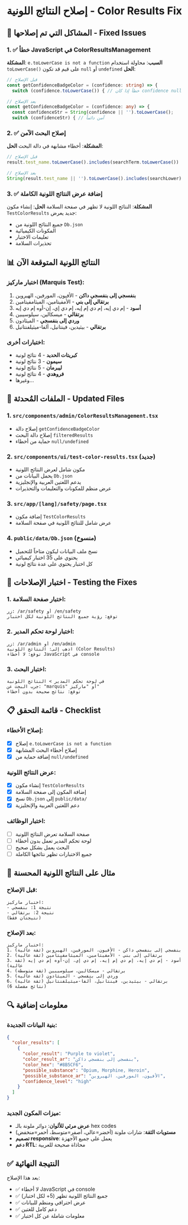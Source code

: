 # إصلاح النتائج اللونية - Color Results Fix

## 🚨 المشاكل التي تم إصلاحها - Fixed Issues

### 1. ✅ خطأ JavaScript في ColorResultsManagement
**المشكلة**: `e.toLowerCase is not a function`
**السبب**: محاولة استخدام `toLowerCase()` على قيم قد تكون `null` أو `undefined`
**الحل**:
```typescript
// قبل الإصلاح
const getConfidenceBadgeColor = (confidence: string) => {
  switch (confidence.toLowerCase()) { // خطأ إذا كان confidence null

// بعد الإصلاح  
const getConfidenceBadgeColor = (confidence: any) => {
  const confidenceStr = String(confidence || '').toLowerCase();
  switch (confidenceStr) { // آمن دائماً
```

### 2. ✅ إصلاح البحث الآمن
**المشكلة**: أخطاء مشابهة في دالة البحث
**الحل**:
```typescript
// قبل الإصلاح
result.test_name.toLowerCase().includes(searchTerm.toLowerCase())

// بعد الإصلاح
String(result.test_name || '').toLowerCase().includes(searchLower)
```

### 3. ✅ إضافة عرض النتائج اللونية الكاملة
**المشكلة**: النتائج اللونية لا تظهر في صفحة السلامة
**الحل**: إنشاء مكون `TestColorResults` جديد يعرض:
- جميع النتائج اللونية من `Db.json`
- المكونات الكيميائية
- تعليمات الاختبار
- تحذيرات السلامة

## 📊 النتائج اللونية المتوقعة الآن

### اختبار ماركيز (Marquis Test):
1. **بنفسجي إلى بنفسجي داكن** - الأفيون، المورفين، الهيروين
2. **برتقالي إلى بني** - الأمفيتامين، الميثامفيتامين  
3. **أسود** - إم دي إيه، إم دي إم إيه، إم دي إي، إن-أوه إم دي إيه
4. **برتقالي** - ميسكالين، سيلوسيبين
5. **وردي إلى بنفسجي** - الميثادون
6. **برتقالي** - بيثيدين، فينتانيل، ألفا-ميثيلفنتانيل

### اختبارات أخرى:
- **كبريتات الحديد** - 4 نتائج لونية
- **سيمون** - 3 نتائج لونية  
- **ليبرمان** - 5 نتائج لونية
- **فروهدي** - 4 نتائج لونية
- وغيرها...

## 🔧 الملفات المُحدثة - Updated Files

### 1. `src/components/admin/ColorResultsManagement.tsx`
- إصلاح دالة `getConfidenceBadgeColor`
- إصلاح دالة البحث `filteredResults`
- حماية من أخطاء `null/undefined`

### 2. `src/components/ui/test-color-results.tsx` (جديد)
- مكون شامل لعرض النتائج اللونية
- يحمل البيانات من `Db.json`
- يدعم اللغتين العربية والإنجليزية
- عرض منظم للمكونات والتعليمات والتحذيرات

### 3. `src/app/[lang]/safety/page.tsx`
- إضافة مكون `TestColorResults`
- عرض شامل للنتائج اللونية في صفحة السلامة

### 4. `public/data/Db.json` (منسوخ)
- نسخ ملف البيانات ليكون متاحاً للتحميل
- يحتوي على 35 اختبار كيميائي
- كل اختبار يحتوي على عدة نتائج لونية

## 🧪 اختبار الإصلاحات - Testing the Fixes

### 1. اختبار صفحة السلامة:
```
زر: /ar/safety أو /en/safety
توقع: رؤية جميع النتائج اللونية لكل اختبار
```

### 2. اختبار لوحة تحكم المدير:
```
زر: /ar/admin أو /en/admin
اذهب إلى: النتائج اللونية (Color Results)
توقع: لا أخطاء JavaScript في console
```

### 3. اختبار البحث:
```
في لوحة تحكم المدير > النتائج اللونية
جرب البحث عن: "marquis" أو "ماركيز"
توقع: نتائج صحيحة بدون أخطاء
```

## 📋 قائمة التحقق - Checklist

### إصلاح الأخطاء:
- [x] إصلاح `e.toLowerCase is not a function`
- [x] إصلاح أخطاء البحث المشابهة
- [x] إضافة حماية من `null/undefined`

### عرض النتائج اللونية:
- [x] إنشاء مكون `TestColorResults`
- [x] إضافة المكون إلى صفحة السلامة
- [x] نسخ `Db.json` إلى `public/data/`
- [x] دعم اللغتين العربية والإنجليزية

### اختبار الوظائف:
- [ ] صفحة السلامة تعرض النتائج اللونية
- [ ] لوحة تحكم المدير تعمل بدون أخطاء
- [ ] البحث يعمل بشكل صحيح
- [ ] جميع الاختبارات تظهر نتائجها الكاملة

## 🎨 مثال على النتائج اللونية المحسنة

### قبل الإصلاح:
```
اختبار ماركيز:
- نتيجة 1: بنفسجي
- نتيجة 2: برتقالي
(نتيجتان فقط)
```

### بعد الإصلاح:
```
اختبار ماركيز:
1. بنفسجي إلى بنفسجي داكن - الأفيون، المورفين، الهيروين (ثقة عالية)
2. برتقالي إلى بني - الأمفيتامين، الميثامفيتامين (ثقة عالية)
3. أسود - إم دي إيه، إم دي إم إيه، إم دي إي، إن-أوه إم دي إيه (ثقة عالية)
4. برتقالي - ميسكالين، سيلوسيبين (ثقة متوسطة)
5. وردي إلى بنفسجي - الميثادون (ثقة عالية)
6. برتقالي - بيثيدين، فينتانيل، ألفا-ميثيلفنتانيل (ثقة عالية)
(6 نتائج مفصلة)
```

## 🔍 معلومات إضافية

### بنية البيانات الجديدة:
```json
{
  "color_results": [
    {
      "color_result": "Purple to violet",
      "color_result_ar": "بنفسجي إلى بنفسجي داكن",
      "color_hex": "#8B5CF6",
      "possible_substance": "Opium, Morphine, Heroin",
      "possible_substance_ar": "الأفيون، المورفين، الهيروين",
      "confidence_level": "high"
    }
  ]
}
```

### ميزات المكون الجديد:
- **عرض مرئي للألوان**: دوائر ملونة بالـ hex codes
- **مستويات الثقة**: شارات ملونة (أخضر=عالي، أصفر=متوسط، أحمر=منخفض)
- **تصميم responsive**: يعمل على جميع الأجهزة
- **دعم RTL**: محاذاة صحيحة للعربية

## ✅ النتيجة النهائية

بعد هذا الإصلاح:
- ✅ لا أخطاء JavaScript في console
- ✅ جميع النتائج اللونية تظهر (5+ لكل اختبار)
- ✅ عرض احترافي ومنظم للبيانات
- ✅ دعم كامل للغتين
- ✅ معلومات شاملة عن كل اختبار
